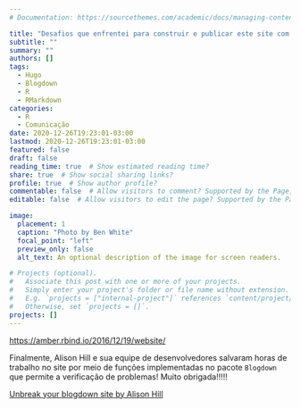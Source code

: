 ```yaml
---
# Documentation: https://sourcethemes.com/academic/docs/managing-content/

title: "Desafios que enfrentei para construir e publicar este site com Blogdown e Hugo"
subtitle: ""
summary: ""
authors: []
tags: 
  - Hugo
  - Blogdown
  - R
  - RMarkdown
categories:
  - R
  - Comunicação
date: 2020-12-26T19:23:01-03:00
lastmod: 2020-12-26T19:23:01-03:00
featured: false
draft: false
reading_time: true  # Show estimated reading time?
share: true  # Show social sharing links?
profile: true  # Show author profile?
commentable: false  # Allow visitors to comment? Supported by the Page, Post, and Docs content types.
editable: false  # Allow visitors to edit the page? Supported by the Page, Post, and Docs content types.

image:
  placement: 1
  caption: "Photo by Ben White"
  focal_point: "left"
  preview_only: false
  alt_text: An optional description of the image for screen readers.

# Projects (optional).
#   Associate this post with one or more of your projects.
#   Simply enter your project's folder or file name without extension.
#   E.g. `projects = ["internal-project"]` references `content/project/deep-learning/index.md`.
#   Otherwise, set `projects = []`.
projects: []
---
```


https://amber.rbind.io/2016/12/19/website/


Finalmente, Alison Hill e sua equipe de desenvolvedores salvaram horas de trabalho no site por meio de funções implementadas no pacote `Blogdown` que permite a verificação de problemas! Muito obrigada!!!!! 

[Unbreak your blogdown site by Alison Hill](https://alison.rbind.io/post/2020-12-27-blogdown-checks/)

